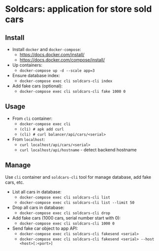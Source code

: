 # Soldcars: application for store sold cars

## Install

* Install `docker` and `docker-compose`:
    * https://docs.docker.com/install/
    * https://docs.docker.com/compose/install/
* Up containers:
    * `docker-compose up -d --scale app=3`
* Ensure database index:
    * `docker-compose exec cli soldcars-cli index`
* Add fake cars (optional):
    * `docker-compose exec cli soldcars-cli fake 1000 0`

## Usage

* From `cli` container:
    * `docker-compose exec cli`
    * `(cli) # apk add curl`
    * `(cli) # curl balancer/api/cars/<serial>`
* From `localhost`:
    * `curl localhost/api/cars/<serial>`
    * `curl localhost/api/hostname` - detect backend hostname

## Manage

Use `cli` container and `soldcars-cli` tool for manage database, add fake cars, etc.

* List all cars in database:
    * `docker-compose exec cli soldcars-cli list`
    * `docker-compose exec cli soldcars-cli list --limit 50`
* Drop all cars in database:
    * `docker-compose exec cli soldcars-cli drop`
* Add fake cars (1000 cars, serial number start with 0):
    * `docker-compose exec cli soldcars-cli 1000 0`
* Send fake car object to app API:
    * `docker-compose exec cli soldcars-cli fakesend <serial>`
    * `docker-compose exec cli soldcars-cli fakesend <serial> --host <host>[:<port>]`
